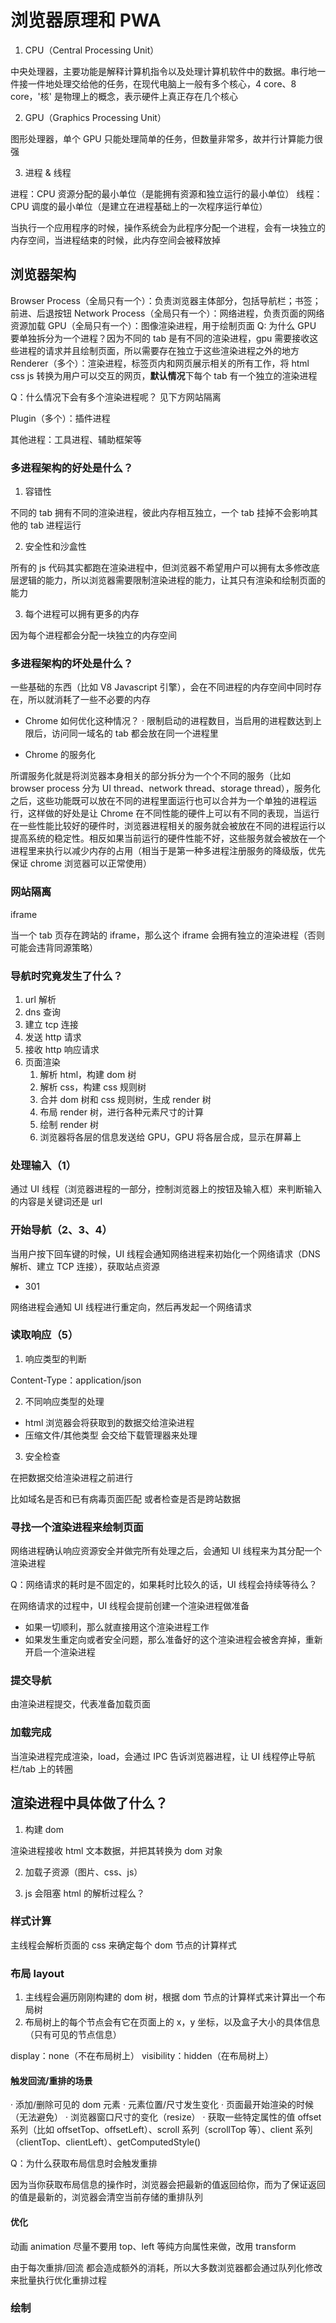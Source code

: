 # 浏览器原理和 PWA

1. CPU（Central Processing Unit）

中央处理器，主要功能是解释计算机指令以及处理计算机软件中的数据。串行地一件接一件地处理交给他的任务，在现代电脑上一般有多个核心，4 core、8 core，'核' 是物理上的概念，表示硬件上真正存在几个核心

2. GPU（Graphics Processing Unit）

图形处理器，单个 GPU 只能处理简单的任务，但数量非常多，故并行计算能力很强

3. 进程 & 线程

进程：CPU 资源分配的最小单位（是能拥有资源和独立运行的最小单位）
线程：CPU 调度的最小单位（是建立在进程基础上的一次程序运行单位）

当执行一个应用程序的时候，操作系统会为此程序分配一个进程，会有一块独立的内存空间，当进程结束的时候，此内存空间会被释放掉

## 浏览器架构

Browser Process（全局只有一个）：负责浏览器主体部分，包括导航栏；书签；前进、后退按钮
Network Process（全局只有一个）：网络进程，负责页面的网络资源加载
GPU（全局只有一个）：图像渲染进程，用于绘制页面
Q: 为什么 GPU 要单独拆分为一个进程？因为不同的 tab 是有不同的渲染进程，gpu 需要接收这些进程的请求并且绘制页面，所以需要存在独立于这些渲染进程之外的地方
Renderer（多个）：渲染进程，标签页内和网页展示相关的所有工作，将 html css js 转换为用户可以交互的网页，**默认情况**下每个 tab 有一个独立的渲染进程

Q：什么情况下会有多个渲染进程呢？ 见下方网站隔离

Plugin（多个）：插件进程

其他进程：工具进程、辅助框架等

### 多进程架构的好处是什么？

1. 容错性

不同的 tab 拥有不同的渲染进程，彼此内存相互独立，一个 tab 挂掉不会影响其他的 tab 进程运行

2. 安全性和沙盒性

所有的 js 代码其实都跑在渲染进程中，但浏览器不希望用户可以拥有太多修改底层逻辑的能力，所以浏览器需要限制渲染进程的能力，让其只有渲染和绘制页面的能力

3. 每个进程可以拥有更多的内存

因为每个进程都会分配一块独立的内存空间

### 多进程架构的坏处是什么？

一些基础的东西（比如 V8 Javascript 引擎），会在不同进程的内存空间中同时存在，所以就消耗了一些不必要的内存

- Chrome 如何优化这种情况？
  · 限制启动的进程数目，当启用的进程数达到上限后，访问同一域名的 tab 都会放在同一个进程里

- Chrome 的服务化

所谓服务化就是将浏览器本身相关的部分拆分为一个个不同的服务（比如 browser process 分为 UI thread、network thread、storage thread），服务化之后，这些功能既可以放在不同的进程里面运行也可以合并为一个单独的进程运行，这样做的好处是让 Chrome 在不同性能的硬件上可以有不同的表现，当运行在一些性能比较好的硬件时，浏览器进程相关的服务就会被放在不同的进程运行以提高系统的稳定性。相反如果当前运行的硬件性能不好，这些服务就会被放在一个进程里来执行以减少内存的占用（相当于是第一种多进程注册服务的降级版，优先保证 chrome 浏览器可以正常使用）

### 网站隔离

iframe

当一个 tab 页存在跨站的 iframe，那么这个 iframe 会拥有独立的渲染进程（否则可能会违背同源策略）

### 导航时究竟发生了什么？

1. url 解析
2. dns 查询
3. 建立 tcp 连接
4. 发送 http 请求
5. 接收 http 响应请求
6. 页面渲染
   1. 解析 html，构建 dom 树
   2. 解析 css，构建 css 规则树
   3. 合并 dom 树和 css 规则树，生成 render 树
   4. 布局 render 树，进行各种元素尺寸的计算
   5. 绘制 render 树
   6. 浏览器将各层的信息发送给 GPU，GPU 将各层合成，显示在屏幕上

### 处理输入（1）

通过 UI 线程（浏览器进程的一部分，控制浏览器上的按钮及输入框）来判断输入的内容是关键词还是 url

### 开始导航（2、3、4）

当用户按下回车键的时候，UI 线程会通知网络进程来初始化一个网络请求（DNS 解析、建立 TCP 连接），获取站点资源

- 301

网络进程会通知 UI 线程进行重定向，然后再发起一个网络请求

### 读取响应（5）

1. 响应类型的判断

Content-Type：application/json

2. 不同响应类型的处理

- html 浏览器会将获取到的数据交给渲染进程
- 压缩文件/其他类型 会交给下载管理器来处理

3. 安全检查

在把数据交给渲染进程之前进行

比如域名是否和已有病毒页面匹配 或者检查是否是跨站数据

### 寻找一个渲染进程来绘制页面

网络进程确认响应资源安全并做完所有处理之后，会通知 UI 线程来为其分配一个渲染进程

Q：网络请求的耗时是不固定的，如果耗时比较久的话，UI 线程会持续等待么？

在网络请求的过程中，UI 线程会提前创建一个渲染进程做准备

- 如果一切顺利，那么就直接用这个渲染进程工作
- 如果发生重定向或者安全问题，那么准备好的这个渲染进程会被舍弃掉，重新开启一个渲染进程

### 提交导航

由渲染进程提交，代表准备加载页面

### 加载完成

当渲染进程完成渲染，load，会通过 IPC 告诉浏览器进程，让 UI 线程停止导航栏/tab 上的转圈

## 渲染进程中具体做了什么？

1. 构建 dom

渲染进程接收 html 文本数据，并把其转换为 dom 对象

2. 加载子资源（图片、css、js）

3. js 会阻塞 html 的解析过程么？

### 样式计算

主线程会解析页面的 css 来确定每个 dom 节点的计算样式

### 布局 layout

1. 主线程会遍历刚刚构建的 dom 树，根据 dom 节点的计算样式来计算出一个布局树
2. 布局树上的每个节点会有它在页面上的 x，y 坐标，以及盒子大小的具体信息（只有可见的节点信息）

display：none（不在布局树上）
visibility：hidden（在布局树上）

#### 触发回流/重排的场景

· 添加/删除可见的 dom 元素
· 元素位置/尺寸发生变化
· 页面最开始渲染的时候（无法避免）
· 浏览器窗口尺寸的变化（resize）
· 获取一些特定属性的值 offset 系列（比如 offsetTop、offsetLeft）、scroll 系列（scrollTop 等）、client 系列（clientTop、clientLeft）、getComputedStyle()

Q：为什么获取布局信息时会触发重排

因为当你获取布局信息的操作时，浏览器会把最新的值返回给你，而为了保证返回的值是最新的，浏览器会清空当前存储的重排队列

#### 优化

动画 animation 尽量不要用 top、left 等纯方向属性来做，改用 transform

由于每次重排/回流 都会造成额外的消耗，所以大多数浏览器都会通过队列化修改来批量执行优化重排过程

### 绘制
